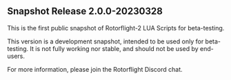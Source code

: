 ## Snapshot Release 2.0.0-20230328

This is the first public snapshot of Rotorflight-2 LUA Scripts for beta-testing.

This version is a development snapshot, intended to be used only for beta-testing.
It is not fully working nor stable, and should not be used by end-users.

For more information, please join the Rotorflight Discord chat.

